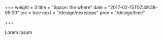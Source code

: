 +++
weight = 3
title = "Space: the where"
date = "2017-02-15T07:49:38-05:00"
toc = true
next = "/design/nextsteps"
prev = "/design/time"

+++

Lorem Ipsum
